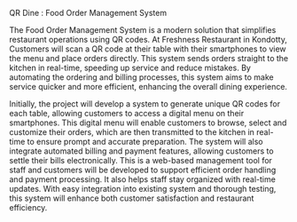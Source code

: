 QR Dine : Food Order Management System

The Food Order Management System is a modern solution that simplifies restaurant operations using QR codes. At Freshness Restaurant in Kondotty, Customers will scan a QR code at their table with their smartphones to view the menu and place orders directly. This system sends orders straight to the kitchen in real-time, speeding up service and reduce mistakes. By automating the ordering and billing processes, this system aims to make service quicker and more efficient, enhancing the overall dining experience.

Initially, the project will develop a system to generate unique QR codes for each table, allowing customers to access a digital menu on their smartphones. This digital menu will enable customers  to browse, select and customize their orders, which are then transmitted to the kitchen in real-time to ensure prompt and accurate preparation. The system will also integrate automated billing and payment features, allowing customers to settle their bills electronically. This is a web-based management tool for staff and customers will be developed to support efficient order handling and payment processing. It also helps staff stay organized with real-time updates. With easy integration into existing system and thorough testing, this system will enhance both customer satisfaction and restaurant efficiency.

